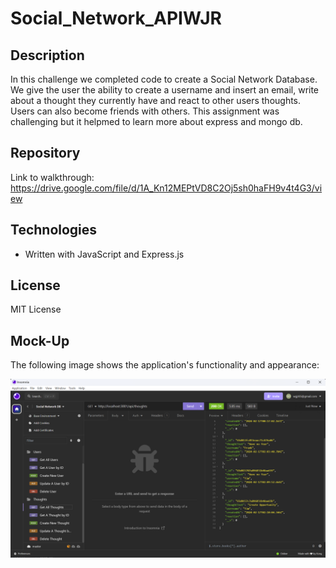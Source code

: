 # Social_Network_APIWJR

## Description

In this challenge we completed code to create a Social Network Database. We give the user the ability to create a username and insert an email, write about a thought they currently have and react to other users thoughts. Users can also become friends with others. This assignment was challenging but it helpmed to learn more about express and mongo db.

## Repository

Link to walkthrough: https://drive.google.com/file/d/1A_Kn12MEPtVD8C2Oj5sh0haFH9v4t4G3/view

## Technologies

- Written with JavaScript and Express.js

## License

MIT License

## Mock-Up

The following image shows the application's functionality and appearance:

![This image shows the insomnia screenshot](./images/Screenshot%202024-02-16%20211804.png)
